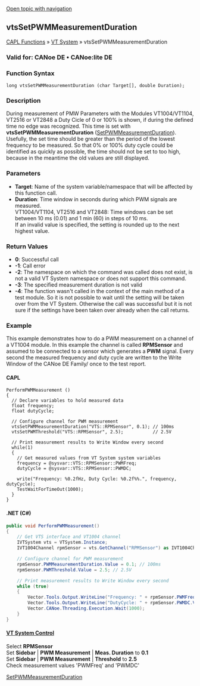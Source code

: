 [Open topic with navigation](../../../../../CANoeDEFamily.htm#Topics/CAPLFunctions/VTSystem/Functions/CAPLfunctionVTSvtsSetPWMMeasurementDuration.md)

## vtsSetPWMMeasurementDuration

[CAPL Functions](../../CAPLfunctions.md) » [VT System](../CAPLfunctionsVTSystemOverview.md) » vtsSetPWMMeasurementDuration

### Valid for: CANoe DE • CANoe:lite DE

### Function Syntax

```plaintext
long vtsSetPWMMeasurementDuration (char Target[], double Duration);
```

### Description

During measurement of PMW Parameters with the Modules VT1004/VT1104, VT2516 or VT2848 a Duty Cicle of 0 or 100% is shown, if during the defined time no edge was recognized. This time is set with **vtsSetPWMMeasurementDuration** ([SetPWMMeasurementDuration](CAPLfunctionVTSSetPWMMeasurementDuration.md)). Usefully, the set time should be greater than the period of the lowest frequency to be measured. So that 0% or 100% duty cycle could be identified as quickly as possible, the time should not be set to too high, because in the meantime the old values are still displayed.

### Parameters

- **Target**: Name of the system variable/namespace that will be affected by this function call.
- **Duration**: Time window in seconds during which PWM signals are measured.  
  VT1004/VT1104, VT2516 and VT2848: Time windows can be set between 10 ms (0.01) and 1 min (60) in steps of 10 ms.  
  If an invalid value is specified, the setting is rounded up to the next highest value.

### Return Values

- **0**: Successful call
- **-1**: Call error
- **-2**: The namespace on which the command was called does not exist, is not a valid VT System namespace or does not support this command.
- **-3**: The specified measurement duration is not valid
- **-4**: The function wasn't called in the context of the main method of a test module. So it is not possible to wait until the setting will be taken over from the VT System. Otherwise the call was successful but it is not sure if the settings have been taken over already when the call returns.

### Example

This example demonstrates how to do a PWM measurement on a channel of a VT1004 module. In this example the channel is called **RPMSensor** and assumed to be connected to a sensor which generates a **PWM** signal. Every second the measured frequency and duty cycle are written to the Write Window of the CANoe DE Family/ once to the test report.

#### CAPL

```plaintext
PerformPWMMeasurement ()
{
  // Declare variables to hold measured data
  float frequency;
  float dutyCycle;

  // Configure channel for PWM measurement
  vtsSetPWMMeasurementDuration("VTS::RPMSensor", 0.1); // 100ms
  vtsSetPWMThreshold("VTS::RPMSensor", 2.5);           // 2.5V

  // Print measurement results to Write Window every second
  while(1)
  {
    // Get measured values from VT System system variables
    frequency = @sysvar::VTS::RPMSensor::PWMFreq;
    dutyCycle = @sysvar::VTS::RPMSensor::PWMDC;

    write("Frequency: %0.2fHz, Duty Cycle: %0.2f%%.", frequency, dutyCycle);
    TestWaitForTimeOut(1000);
  }
}
```

#### .NET (C#)

```csharp
public void PerformPWMMeasurement()
{
    // Get VTS interface and VT1004 channel
    IVTSystem vts = VTSystem.Instance;
    IVT1004Channel rpmSensor = vts.GetChannel("RPMSensor") as IVT1004Channel;

    // Configure channel for PWM measurement
    rpmSensor.PWMMeasurementDuration.Value = 0.1; // 100ms
    rpmSensor.PWMThreshold.Value = 2.5; // 2.5V

    // Print measurement results to Write Window every second
    while (true)
    {
        Vector.Tools.Output.WriteLine("Frequency: " + rpmSensor.PWMFreq.Value + "Hz");
        Vector.Tools.Output.WriteLine("DutyCycle: " + rpmSensor.PWMDC.Value + "%");
        Vector.CANoe.Threading.Execution.Wait(1000);
    }
}
```

#### [VT System Control](../../../CANoeCANalyzer/VTSystem/VTSystemControl/VTSControl.md)

Select **RPMSensor**  
Set **Sidebar** | **PWM Measurement** | **Meas. Duration** to **0.1**  
Set **Sidebar** | **PWM Measurement** | **Threshold** to **2.5**  
Check measurement values 'PWMFreq' and 'PWMDC'

[SetPWMMeasurementDuration](CAPLfunctionVTSSetPWMMeasurementDuration.md)